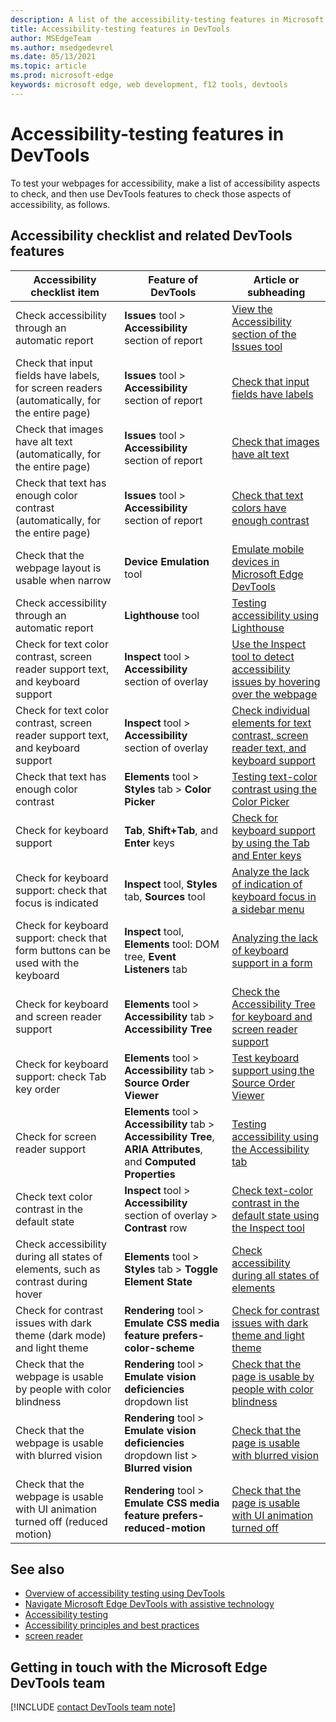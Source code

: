 ```yaml
---
description: A list of the accessibility-testing features in Microsoft Edge DevTools.
title: Accessibility-testing features in DevTools
author: MSEdgeTeam
ms.author: msedgedevrel
ms.date: 05/13/2021
ms.topic: article
ms.prod: microsoft-edge
keywords: microsoft edge, web development, f12 tools, devtools
---
```

# Accessibility-testing features in DevTools

To test your webpages for accessibility, make a list of accessibility aspects to check, and then use DevTools features to check those aspects of accessibility, as follows.


## Accessibility checklist and related DevTools features

<!-- row numbering in the comments is keyed to the order of the links to "detailed walkthrough steps" in the article "Overview of accessibility testing using DevTools" (accessibility-testing-in-devtools.md) -->

| Accessibility checklist item | Feature of DevTools | Article or subheading |
|---|---|---|
| Check accessibility through an automatic report | **Issues** tool > **Accessibility** section of report | <!--1.-->[View the Accessibility section of the Issues tool](test-issues-tool.md#view-the-accessibility-section-of-the-issues-tool) |
| Check that input fields have labels, for screen readers (automatically, for the entire page) | **Issues** tool > **Accessibility** section of report | <!--2.-->[Check that input fields have labels](test-issues-tool.md#check-that-input-fields-have-labels) |
| Check that images have alt text (automatically, for the entire page) | **Issues** tool > **Accessibility** section of report | <!--3.-->[Check that images have alt text](test-issues-tool.md#check-that-images-have-alt-text) |
| Check that text has enough color contrast (automatically, for the entire page) | **Issues** tool > **Accessibility** section of report | <!--4.-->[Check that text colors have enough contrast](test-issues-tool.md#check-that-text-colors-have-enough-contrast) |
| Check that the webpage layout is usable when narrow | **Device Emulation** tool | <!--#n/a.-->[Emulate mobile devices in Microsoft Edge DevTools](../device-mode/index.md) |
| Check accessibility through an automatic report | **Lighthouse** tool | <!--#n/a.-->[Testing accessibility using Lighthouse](lighthouse.md) |
| Check for text color contrast, screen reader support text, and keyboard support | **Inspect** tool > **Accessibility** section of overlay | <!--5.-->[Use the Inspect tool to detect accessibility issues by hovering over the webpage](test-inspect-tool.md) |
| Check for text color contrast, screen reader support text, and keyboard support | **Inspect** tool > **Accessibility** section of overlay | <!--6.-->[Check individual elements for text contrast, screen reader text, and keyboard support](test-inspect-tool.md#check-individual-elements-for-text-contrast-screen-reader-text-and-keyboard-support) |
| Check that text has enough color contrast | **Elements** tool > **Styles** tab > **Color Picker** | <!--#n/a.-->[Testing text-color contrast using the Color Picker](color-picker.md) |
| Check for keyboard support | **Tab**, **Shift+Tab**, and **Enter** keys | <!--8.-->[Check for keyboard support by using the Tab and Enter keys](test-tab-enter-keys.md) |
| Check for keyboard support: check that focus is indicated | **Inspect** tool, **Styles** tab, **Sources** tool | <!--9.-->[Analyze the lack of indication of keyboard focus in a sidebar menu](test-analyze-no-focus-indicator.md) |
| Check for keyboard support: check that form buttons can be used with the keyboard | **Inspect** tool, **Elements** tool: DOM tree, **Event Listeners** tab | <!--10.-->[Analyzing the lack of keyboard support in a form](test-analyze-no-keyboard-support.md) |
| Check for keyboard and screen reader support | **Elements** tool > **Accessibility** tab > **Accessibility Tree** | <!--11.-->[Check the Accessibility Tree for keyboard and screen reader support](test-accessibility-tree.md) |
| Check for keyboard support: check Tab key order | **Elements** tool > **Accessibility** tab > **Source Order Viewer** | <!--12.-->[Test keyboard support using the Source Order Viewer](test-tab-key-source-order-viewer.md) |
| Check for screen reader support | **Elements** tool > **Accessibility** tab > **Accessibility Tree**, **ARIA Attributes**, and **Computed Properties** | <!--#n/a.-->[Testing accessibility using the Accessibility tab](accessibility-tab.md) |
| Check text color contrast in the default state | **Inspect** tool > **Accessibility** section of overlay > **Contrast** row | <!--13.-->[Check text-color contrast in the default state using the Inspect tool](test-inspect-text-contrast.md) |
| Check accessibility during all states of elements, such as contrast during hover | **Elements** tool > **Styles** tab > **Toggle Element State** | <!--14.-->[Check accessibility during all states of elements](test-inspect-states.md) |
| Check for contrast issues with dark theme (dark mode) and light theme | **Rendering** tool > **Emulate CSS media feature prefers-color-scheme** | <!--15.-->[Check for contrast issues with dark theme and light theme](test-dark-mode.md) |
| Check that the webpage is usable by people with color blindness | **Rendering** tool > **Emulate vision deficiencies** dropdown list | <!--16.-->[Check that the page is usable by people with color blindness](test-color-blindness.md) |
| Check that the webpage is usable with blurred vision | **Rendering** tool > **Emulate vision deficiencies** dropdown list > **Blurred vision** | <!--17.-->[Check that the page is usable with blurred vision](test-blurred-vision.md) |
| Check that the webpage is usable with UI animation turned off (reduced motion) | **Rendering** tool > **Emulate CSS media feature prefers-reduced-motion** | <!--18.-->[Check that the page is usable with UI animation turned off](test-reduced-ui-motion.md) |

<!--| (n/a; not a specific accessibility test) | **Inspect** tool > **Accessibility** section of overlay | 7. [Using the Inspect tool to hover over the webpage to highlight the DOM and CSS](test-inspect-tool.md#using-the-inspect-tool-to-hover-over-the-webpage-to-highlight-the-dom-and-css) |-->


## See also

*   [Overview of accessibility testing using DevTools][DevtoolsAccessibilityAccessibilitytestingindevtools]
*   [Navigate Microsoft Edge DevTools with assistive technology][DevtoolsAccessibilityNavigation]
*   [Accessibility testing][DevtoolsAccessibilityTest]
*   [Accessibility principles and best practices][MDNAccessibility]
*   [screen reader][MDNScreenReader]


## Getting in touch with the Microsoft Edge DevTools team  

[!INCLUDE [contact DevTools team note](../includes/contact-devtools-team-note.md)]  


<!-- links -->  
[DevtoolsAccessibilityTest]: ../../accessibility/test.md "Accessibility testing | Microsoft Docs"
[DevtoolsAccessibilityAccessibilitytestingindevtools]: accessibility-testing-in-devtools.md "Overview of accessibility testing using DevTools | Microsoft Docs"
[DevtoolsAccessibilityNavigation]: ./navigation.md "Navigate Microsoft Edge DevTools with assistive technology | Microsoft Docs"  
<!-- external -->
[MDNAccessibility]: https://developer.mozilla.org/docs/Web/Accessibility "Accessibility | MDN"  
[MDNScreenReader]: https://developer.mozilla.org/docs/Glossary/Screen_reader "Screen reader | MDN"  
